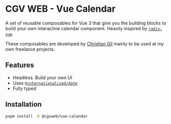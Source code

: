 # CGV WEB - Vue Calendar

A set of reusable composables for Vue 3 that give you the building blocks to build your own interactive calendar component. Heavily inspired by [`radix-vue`](https://www.radix-vue.com).

These composables are developed by [Christian Gil](https://cgvweb.com) mainly to be used at my own freelance projects.

## Features

- Headless. Build your own UI
- Uses [`@internationalized/date`](https://react-spectrum.adobe.com/internationalized/date/index.html)
- Fully typed

## Installation

```bash
pnpm install -D @cgvweb/vue-calendar
```
